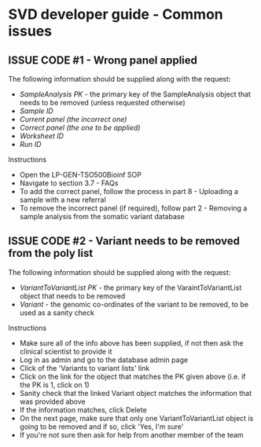 # SVD developer guide - Common issues

## ISSUE CODE #1 - Wrong panel applied

The following information should be supplied along with the request:
- *SampleAnalysis PK* - the primary key of the SampleAnalysis object that needs to be removed (unless requested otherwise)
- *Sample ID*
- *Current panel (the incorrect one)*
- *Correct panel (the one to be applied)*
- *Worksheet ID*
- *Run ID*

Instructions
- Open the LP-GEN-TSO500Bioinf SOP
- Navigate to section 3.7 - FAQs
- To add the correct panel, follow the process in part 8 - Uploading a sample with a new referral
- To remove the incorrect panel (if required), follow part 2 - Removing a sample analysis from the somatic variant database

## ISSUE CODE #2 - Variant needs to be removed from the poly list

The following information should be supplied along with the request:
- *VariantToVariantList PK* - the primary key of the VaraintToVariantList object that needs to be removed
- *Variant* - the genomic co-ordinates of the variant to be removed, to be used as a sanity check

Instructions
- Make sure all of the info above has been supplied, if not then ask the clinical scientist to provide it
- Log in as admin and go to the database admin page
- Click of the 'Variants to variant lists' link
- Click on the link for the object that matches the PK given above (i.e. if the PK is 1, click on 1)
- Sanity check that the linked Variant object matches the information that was provided above
- If the information matches, click Delete
- On the next page, make sure that only one VariantToVariantList object is going to be removed and if so, click 'Yes, I'm sure'
- If you're not sure then ask for help from another member of the team

